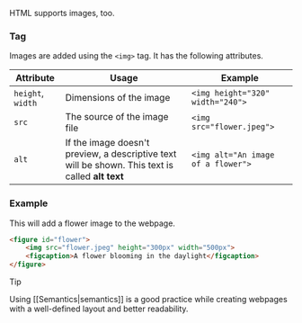HTML supports images, too.

### Tag
Images are added using the `<img>` tag. It has the following attributes.

| Attribute | Usage | Example |
|--|--|--|
| `height`, `width` | Dimensions of the image | `<img height="320" width="240">` |
| `src` | The source of the image file | `<img src="flower.jpeg">` |
| `alt` | If the image doesn't preview, a descriptive text will be shown. This text is called **alt text** | `<img alt="An image of a flower">` |


### Example
This will add a flower image to the webpage.
```html
<figure id="flower">
	<img src="flower.jpeg" height="300px" width="500px">
	<figcaption>A flower blooming in the daylight</figcaption>
</figure>
```

>[!tip]
>Using [[Semantics|semantics]] is a good practice while creating webpages with a well-defined layout and better readability.
>
